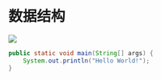 # 数据结构

![](https://media.geeksforgeeks.org/wp-content/uploads/20191010170332/Untitled-Diagram-183.png)

``` java
public static void main(String[] args) {
    System.out.println("Hello World!");
}
```